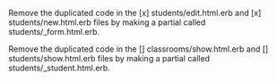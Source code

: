 
 Remove the duplicated code in the 
	[x] students/edit.html.erb and 
	[x] students/new.html.erb files by making a partial called students/_form.html.erb.

Remove the duplicated code in the 
	[] classrooms/show.html.erb and 
	[] students/show.html.erb files by making a partial called students/_student.html.erb.